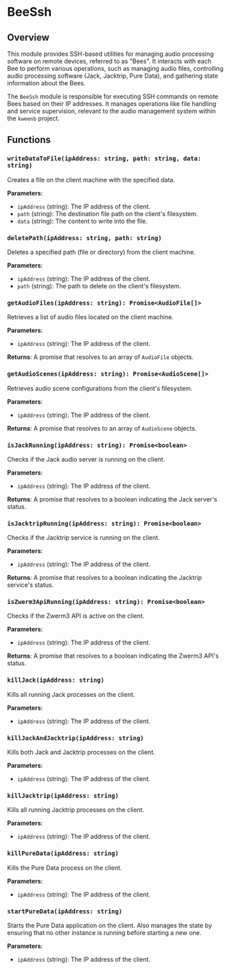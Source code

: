 # BeeSsh

## Overview

This module provides SSH-based utilities for managing audio processing software on remote devices, referred to as "Bees". It interacts with each Bee to perform various operations, such as managing audio files, controlling audio processing software (Jack, Jacktrip, Pure Data), and gathering state information about the Bees.

The `BeeSsh` module is responsible for executing SSH commands on remote Bees based on their IP addresses. It manages operations like file handling and service supervision, relevant to the audio management system within the `kweenb` project.

## Functions

### `writeDataToFile(ipAddress: string, path: string, data: string)`

Creates a file on the client machine with the specified data.

**Parameters**:

- `ipAddress` (string): The IP address of the client.
- `path` (string): The destination file path on the client's filesystem.
- `data` (string): The content to write into the file.

### `deletePath(ipAddress: string, path: string)`

Deletes a specified path (file or directory) from the client machine.

**Parameters**:

- `ipAddress` (string): The IP address of the client.
- `path` (string): The path to delete on the client's filesystem.

### `getAudioFiles(ipAddress: string): Promise<AudioFile[]>`

Retrieves a list of audio files located on the client machine.

**Parameters**:

- `ipAddress` (string): The IP address of the client.

**Returns**: A promise that resolves to an array of `AudioFile` objects.

### `getAudioScenes(ipAddress: string): Promise<AudioScene[]>`

Retrieves audio scene configurations from the client's filesystem.

**Parameters**:

- `ipAddress` (string): The IP address of the client.

**Returns**: A promise that resolves to an array of `AudioScene` objects.

### `isJackRunning(ipAddress: string): Promise<boolean>`

Checks if the Jack audio server is running on the client.

**Parameters**:

- `ipAddress` (string): The IP address of the client.

**Returns**: A promise that resolves to a boolean indicating the Jack server's status.

### `isJacktripRunning(ipAddress: string): Promise<boolean>`

Checks if the Jacktrip service is running on the client.

**Parameters**:

- `ipAddress` (string): The IP address of the client.

**Returns**: A promise that resolves to a boolean indicating the Jacktrip service's status.

### `isZwerm3ApiRunning(ipAddress: string): Promise<boolean>`

Checks if the Zwerm3 API is active on the client.

**Parameters**:

- `ipAddress` (string): The IP address of the client.

**Returns**: A promise that resolves to a boolean indicating the Zwerm3 API's status.

### `killJack(ipAddress: string)`

Kills all running Jack processes on the client.

**Parameters**:

- `ipAddress` (string): The IP address of the client.

### `killJackAndJacktrip(ipAddress: string)`

Kills both Jack and Jacktrip processes on the client.

**Parameters**:

- `ipAddress` (string): The IP address of the client.

### `killJacktrip(ipAddress: string)`

Kills all running Jacktrip processes on the client.

**Parameters**:

- `ipAddress` (string): The IP address of the client.

### `killPureData(ipAddress: string)`

Kills the Pure Data process on the client.

**Parameters**:

- `ipAddress` (string): The IP address of the client.

### `startPureData(ipAddress: string)`

Starts the Pure Data application on the client. Also manages the state by ensuring that no other instance is running before starting a new one.

**Parameters**:

- `ipAddress` (string): The IP address of the client.
